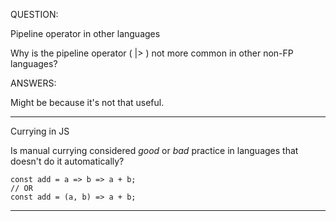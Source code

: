 QUESTION:

Pipeline operator in other languages

Why is the pipeline operator ( |> ) not more common in other non-FP languages?


ANSWERS:

Might be because it's not that useful.


---------

Currying in JS

Is manual currying considered *good* or *bad* practice in languages that doesn't do it automatically?

```
const add = a => b => a + b;
// OR
const add = (a, b) => a + b;
```

---------
